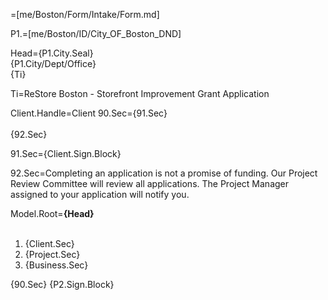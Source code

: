 =[me/Boston/Form/Intake/Form.md]

P1.=[me/Boston/ID/City_OF_Boston_DND]

Head={P1.City.Seal}<br>{P1.City/Dept/Office}<br>{Ti}

Ti=ReStore Boston - Storefront Improvement Grant Application	  

Client.Handle=Client
90.Sec={91.Sec}<br><br>{92.Sec}

91.Sec={Client.Sign.Block}

92.Sec=Completing an application is not a promise of funding.  Our Project Review Committee will review all applications.  The Project Manager assigned to your application will notify you.

Model.Root=<b>{Head}</b><br><br><ol><li>{Client.Sec}</li><li>{Project.Sec}</li><li>{Business.Sec}</li></ol>{90.Sec}
{P2.Sign.Block}